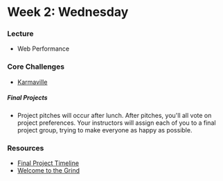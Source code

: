 # Week 2: Wednesday

### Lecture

- Web Performance

### Core Challenges
- [Karmaville](../../../karmaville-challenge)

##### Final Projects

- Project pitches will occur after lunch.  After pitches, you'll all vote on project preferences.  Your instructors will assign each of you to a final project group, trying to make everyone as happy as possible.

### Resources

- [Final Project Timeline](../resources/final-projects.md)
- [Welcome to the Grind](https://www.youtube.com/watch?v=hbkZrOU1Zag)
